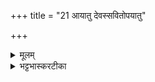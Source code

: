 +++
title = "21 आयातु देवस्सवितोपयातु"

+++
<details><summary>मूलम्</summary>

आया॑तु दे॒वस्स॑वि॒तोप॑यातु ।  
हि॒र॒ण्यये॑न सु॒वृता॒ रथे॑न ।  
वह॒न्॒ हस्तꣳ॑ सु॒भग॑व्ँविद्म॒नाप॑सम् ।  
प्र॒यच्छ॑न्त॒म्पपु॑रि॒म्पुण्य॒मच्छ॑ ।    



</details>

<details><summary>भट्टभास्करटीका</summary>

21हस्तस्य - आयात्विति ॥ देवस्सविता आयातु आगच्छतु अस्मान् प्रति उपयातु च उपगच्छतु चास्मत्पार्श्वम् । हिरण्ययेन हिरण्यविकारेण सुवृता सुवृत्तिकेन । त्रिचक्रादित्वादुत्तरपदान्तोदात्तत्वम् । ईदृशेन रथेनायातु । हस्तं नक्षत्रं सुभगं शोभनधनं विद्मनापसं विद्मनं विदितं विख्यातं अपसं कर्म यस्य तादृशम् । विदेर्लुटि धातोर्मुमागमः । प्रयच्छन्तं अभिमतानि ददतं पपुरिं पूरयितारं कामानाम् । 'आदृगमहन' इति किन् प्रत्ययः । पुण्यं पावनं लोकस्य ईदृशं हस्तं रथेन आत्मीयेन वहन् अच्छ अस्मदाभिमुख्येन आयातु ॥


</details>

